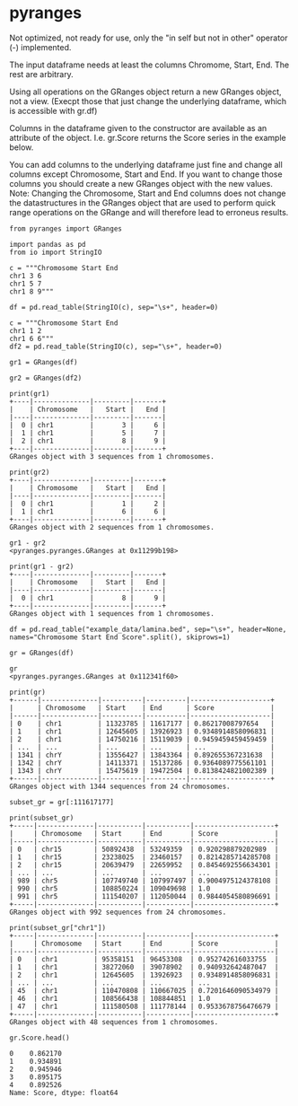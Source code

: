 # pyranges

Not optimized, not ready for use, only the "in self but not in other" operator
(-) implemented.

The input dataframe needs at least the columns Chromome, Start, End. The rest are arbitrary.

Using all operations on the GRanges object return a new GRanges object, not a
view. (Execpt those that just change the underlying dataframe, which is
accessible with gr.df)

Columns in the dataframe given to the constructor are available as an attribute
of the object. I.e. gr.Score returns the Score series in the example below.

You can add columns to the underlying dataframe just fine and change all columns
except Chromosome, Start and End. If you want to change those columns you should
create a new GRanges object with the new values. Note: Changing the Chromosome, Start
and End columns does not change the datastructures in the GRanges object that
are used to perform quick range operations on the GRange and will therefore lead to
erroneus results.

```
from pyranges import GRanges

import pandas as pd
from io import StringIO

c = """Chromosome Start End
chr1 3 6
chr1 5 7
chr1 8 9"""

df = pd.read_table(StringIO(c), sep="\s+", header=0)

c = """Chromosome Start End
chr1 1 2
chr1 6 6"""
df2 = pd.read_table(StringIO(c), sep="\s+", header=0)

gr1 = GRanges(df)

gr2 = GRanges(df2)

print(gr1)
+----|--------------|---------|-------+
|    | Chromosome   |   Start |   End |
|----|--------------|---------|-------|
|  0 | chr1         |       3 |     6 |
|  1 | chr1         |       5 |     7 |
|  2 | chr1         |       8 |     9 |
+----|--------------|---------|-------+
GRanges object with 3 sequences from 1 chromosomes.

print(gr2)
+----|--------------|---------|-------+
|    | Chromosome   |   Start |   End |
|----|--------------|---------|-------|
|  0 | chr1         |       1 |     2 |
|  1 | chr1         |       6 |     6 |
+----|--------------|---------|-------+
GRanges object with 2 sequences from 1 chromosomes.

gr1 - gr2
<pyranges.pyranges.GRanges at 0x11299b198>

print(gr1 - gr2)
+----|--------------|---------|-------+
|    | Chromosome   |   Start |   End |
|----|--------------|---------|-------|
|  0 | chr1         |       8 |     9 |
+----|--------------|---------|-------+
GRanges object with 1 sequences from 1 chromosomes.

df = pd.read_table("example_data/lamina.bed", sep="\s+", header=None, names="Chromosome Start End Score".split(), skiprows=1)

gr = GRanges(df)

gr
<pyranges.pyranges.GRanges at 0x112341f60>

print(gr)
+------|--------------|----------|----------|--------------------+
|      | Chromosome   | Start    | End      | Score              |
|------|--------------|----------|----------|--------------------|
| 0    | chr1         | 11323785 | 11617177 | 0.86217008797654   |
| 1    | chr1         | 12645605 | 13926923 | 0.9348914858096831 |
| 2    | chr1         | 14750216 | 15119039 | 0.9459459459459459 |
| ...  | ...          | ...      | ...      | ...                |
| 1341 | chrY         | 13556427 | 13843364 | 0.892655367231638  |
| 1342 | chrY         | 14113371 | 15137286 | 0.9364089775561101 |
| 1343 | chrY         | 15475619 | 19472504 | 0.8138424821002389 |
+------|--------------|----------|----------|--------------------+
GRanges object with 1344 sequences from 24 chromosomes.

subset_gr = gr[:111617177]

print(subset_gr)
+-----|--------------|-----------|-----------|--------------------+
|     | Chromosome   | Start     | End       | Score              |
|-----|--------------|-----------|-----------|--------------------|
| 0   | chr15        | 50892438  | 53249359  | 0.920298879202989  |
| 1   | chr15        | 23238025  | 23460157  | 0.8214285714285708 |
| 2   | chr15        | 20639479  | 22659952  | 0.8454692556634301 |
| ... | ...          | ...       | ...       | ...                |
| 989 | chr5         | 107749740 | 107997497 | 0.9004975124378108 |
| 990 | chr5         | 108850224 | 109049698 | 1.0                |
| 991 | chr5         | 111540207 | 112050044 | 0.9844054580896691 |
+-----|--------------|-----------|-----------|--------------------+
GRanges object with 992 sequences from 24 chromosomes.

print(subset_gr["chr1"])
+-----|--------------|-----------|-----------|--------------------+
|     | Chromosome   | Start     | End       | Score              |
|-----|--------------|-----------|-----------|--------------------|
| 0   | chr1         | 95358151  | 96453308  | 0.952742616033755  |
| 1   | chr1         | 38272060  | 39078902  | 0.940932642487047  |
| 2   | chr1         | 12645605  | 13926923  | 0.9348914858096831 |
| ... | ...          | ...       | ...       | ...                |
| 45  | chr1         | 110470808 | 110667025 | 0.7201646090534979 |
| 46  | chr1         | 108566438 | 108844851 | 1.0                |
| 47  | chr1         | 111580508 | 111778144 | 0.9533678756476679 |
+-----|--------------|-----------|-----------|--------------------+
GRanges object with 48 sequences from 1 chromosomes.

gr.Score.head()

0    0.862170
1    0.934891
2    0.945946
3    0.895175
4    0.892526
Name: Score, dtype: float64
```
